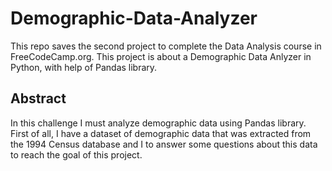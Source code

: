 # Demographic-Data-Analyzer

This repo saves the second project to complete the Data Analysis course in FreeCodeCamp.org. This project is about a Demographic Data Anlyzer in Python, with help of Pandas library.

## Abstract 

In this challenge I must analyze demographic data using Pandas library. First of all, I have a dataset of demographic data that was extracted from the 1994 Census database and I to answer some questions about this data to reach the goal of this project. 